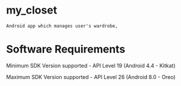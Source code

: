 # my_closet
    Android app which manages user's wardrobe,  


# Software Requirements
   
   Minimum SDK Version supported - API Level 19 (Android 4.4 - Kitkat)
   
   Maximum SDK Version supported - API Level 26 (Android 8.0 - Oreo)
